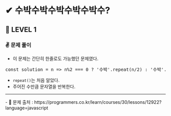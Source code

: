 # ✔ 수박수박수박수박수박수?
## 📌 LEVEL 1
### ✌ 문제 풀이
- 이 문제는 간단히 한줄로도 가능했던 문제였다.
<pre>
const solution = n => n%2 === 0 ? '수박'.repeat(n/2) : '수박'.repeat(n/2) + '수';
</pre>
- `repeat()`는 처음 알았다.
- 주어진 수만큼 문자열을 반복한다.

<hr>
- 📌 문제 출처 : https://programmers.co.kr/learn/courses/30/lessons/12922?language=javascript